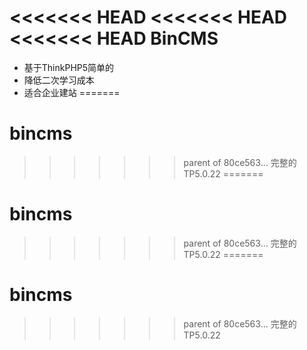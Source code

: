 <<<<<<< HEAD
<<<<<<< HEAD
<<<<<<< HEAD
BinCMS
===============

 + 基于ThinkPHP5简单的
 + 降低二次学习成本
 + 适合企业建站
=======
# bincms
>>>>>>> parent of 80ce563... 完整的TP5.0.22
=======
# bincms
>>>>>>> parent of 80ce563... 完整的TP5.0.22
=======
# bincms
>>>>>>> parent of 80ce563... 完整的TP5.0.22
